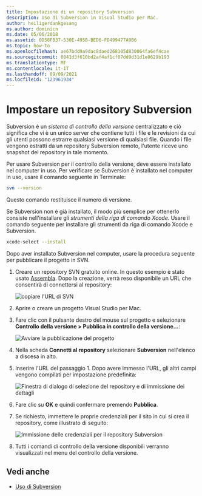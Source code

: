 ```yaml
---
title: Impostazione di un repository Subversion
description: Uso di Subversion in Visual Studio per Mac.
author: heiligerdankgesang
ms.author: dominicn
ms.date: 05/06/2018
ms.assetid: 0D58FB37-530E-495B-BED6-FD499477A9B6
ms.topic: how-to
ms.openlocfilehash: ae67bdd9a9dac8daed268105d830064fa6ef4cae
ms.sourcegitcommit: 0841d3f610bd2af4af1cf07dd9d31d1e0629b193
ms.translationtype: MT
ms.contentlocale: it-IT
ms.lasthandoff: 09/09/2021
ms.locfileid: "123961934"
---
```

# <a name="set-up-a-subversion-repository"></a>Impostare un repository Subversion

Subversion è un _sistema di controllo della versione_ centralizzato e ciò significa che vi è un unico server che contiene tutti i file e le revisioni da cui gli utenti possono estrarre qualsiasi versione di qualsiasi file. Quando i file vengono estratti da un repository Subversion remoto, l'utente riceve uno snapshot del repository in tale momento.

Per usare Subversion per il controllo della versione, deve essere installato nel computer in uso. Per verificare se Subversion è installato nel computer in uso, usare il comando seguente in Terminale:

```bash
svn --version
```

Questo comando restituisce il numero di versione.

Se Subversion non è già installato, il modo più semplice per ottenerlo consiste nell'installare gli _strumenti della riga di comando Xcode_. Usare il comando seguente per installare gli strumenti da riga di comando Xcode e Subversion.

```bash
xcode-select --install
```

Dopo aver installato Subversion nel computer, usare la procedura seguente per pubblicare il progetto in SVN.

1. Creare un repository SVN gratuito online. In questo esempio è stato usato [Assembla](https://app.assembla.com/). Dopo la creazione, verrà reso disponibile un URL che consentirà di connettersi al repository:

    ![copiare l'URL di SVN](media/version-control-subversion1-sml.png)

2. Aprire o creare un progetto Visual Studio per Mac.

3. Fare clic con il pulsante destro del mouse sul progetto e selezionare **Controllo della versione > Pubblica in controllo della versione...**:

    ![Avviare la pubblicazione del progetto](media/version-control-subversion2.png)

4. Nella scheda **Connetti al repository** selezionare **Subversion** nell'elenco a discesa in alto.

5. Inserire l'URL del passaggio 1. Dopo avere immesso l'URL, gli altri campi vengono compilati per impostazione predefinita:

    ![Finestra di dialogo di selezione del repository e di immissione dei dettagli](media/version-control-subversion3.png)

7. Fare clic su **OK** e quindi confermare premendo **Pubblica**.

7. Se richiesto, immettere le proprie credenziali per il sito in cui si crea il repository, come illustrato di seguito:

    ![Immissione delle credenziali per il repository Subversion](media/version-control-subversion5.png)

8. Tutti i comandi di controllo della versione disponibili verranno visualizzati nel menu del controllo della versione.

## <a name="see-also"></a>Vedi anche

- [Uso di Subversion](working-with-subversion.md)